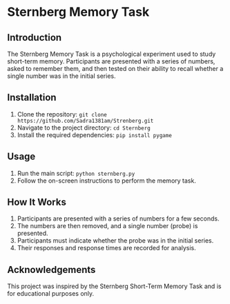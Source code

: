# Sternberg Memory Task

## Introduction
The Sternberg Memory Task is a psychological experiment used to study short-term memory. Participants are presented with a series of numbers, asked to remember them, and then tested on their ability to recall whether a single number was in the initial series.

## Installation
1. Clone the repository: `git clone https://github.com/Sadra1381am/Strenberg.git`
2. Navigate to the project directory: `cd Sternberg`
3. Install the required dependencies: `pip install pygame`

## Usage
1. Run the main script: `python sternberg.py`
2. Follow the on-screen instructions to perform the memory task.

## How It Works
1. Participants are presented with a series of numbers for a few seconds.
2. The numbers are then removed, and a single number (probe) is presented.
3. Participants must indicate whether the probe was in the initial series.
4. Their responses and response times are recorded for analysis.

## Acknowledgements
This project was inspired by the Sternberg Short-Term Memory Task and is for educational purposes only.
